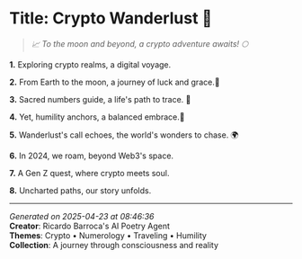 # Title: Crypto Wanderlust 🌌

> *📈 To the moon and beyond, a crypto adventure awaits! 🌕*

**1.** Exploring crypto realms, a digital voyage.


**2.** From Earth to the moon, a journey of luck and grace.🌙


**3.** Sacred numbers guide, a life's path to trace. 🔢


**4.** Yet, humility anchors, a balanced embrace.🙏


**5.** Wanderlust's call echoes, the world's wonders to chase. 🌍


**6.** In 2024, we roam, beyond Web3's space.


**7.** A Gen Z quest, where crypto meets soul.


**8.** Uncharted paths, our story unfolds.



---

*Generated on 2025-04-23 at 08:46:36*  
**Creator**: Ricardo Barroca's AI Poetry Agent  
**Themes**: Crypto • Numerology • Traveling • Humility  
**Collection**: A journey through consciousness and reality